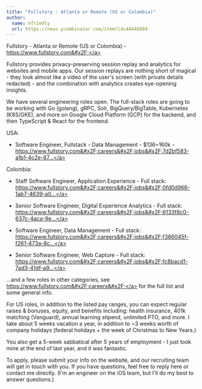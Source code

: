 ```yaml
---
title: "Fullstory : Atlanta or Remote (US or Colombia)"
author:
  name: nfriedly
  url: https://news.ycombinator.com/item?id=44446894
---
```


<JobNavigation />

Fullstory - Atlanta or Remote (US or Colombia) - <a href="https:&#x2F;&#x2F;www.fullstory.com&#x2F;" rel="nofollow">https:&#x2F;&#x2F;www.fullstory.com&#x2F;</a>

Fullstory provides privacy-preserving session replay and analytics for websites and mobile apps. Our session replays are nothing short of magical - they look almost like a video of the user&#x27;s screen (with private details redacted) - and the combination with analytics creates eye-opening insights.

We have several engineering roles open. The full-stack roles are going to be working with Go (golang), gRPC, Solr, BigQuery&#x2F;BigTable, Kubernetes (K8S&#x2F;GKE), and more on Google Cloud Platform (GCP) for the backend, and then TypeScript &amp; React for the frontend.

USA:

* Software Engineer, Fullstack - Data Management - $136~160k - <a href="https:&#x2F;&#x2F;www.fullstory.com&#x2F;careers&#x2F;jobs&#x2F;7d2bf583-a1b1-4c2e-873f-ad8ee7663425&#x2F;?ashby_jid=7d2bf583-a1b1-4c2e-873f-ad8ee7663425&amp;utm_source=092xpqyAkV" rel="nofollow">https:&#x2F;&#x2F;www.fullstory.com&#x2F;careers&#x2F;jobs&#x2F;7d2bf583-a1b1-4c2e-87...</a>

Colombia:

* Staff Software Engineer, Application Experience - Full stack: <a href="https:&#x2F;&#x2F;www.fullstory.com&#x2F;careers&#x2F;jobs&#x2F;0fd0d966-1ab7-4639-a060-6b27e1f68439&#x2F;?ashby_jid=0fd0d966-1ab7-4639-a060-6b27e1f68439&amp;utm_source=092xpqyAkV" rel="nofollow">https:&#x2F;&#x2F;www.fullstory.com&#x2F;careers&#x2F;jobs&#x2F;0fd0d966-1ab7-4639-a0...</a>

* Senior Software Engineer, Digital Experience Analytics - Full stack: <a href="https:&#x2F;&#x2F;www.fullstory.com&#x2F;careers&#x2F;jobs&#x2F;6133f8c0-637c-4aca-9eb9-d5afb976a62f&#x2F;?ashby_jid=6133f8c0-637c-4aca-9eb9-d5afb976a62f&amp;utm_source=092xpqyAkV" rel="nofollow">https:&#x2F;&#x2F;www.fullstory.com&#x2F;careers&#x2F;jobs&#x2F;6133f8c0-637c-4aca-9e...</a>

* Software Engineer, Data Management - Full stack: <a href="https:&#x2F;&#x2F;www.fullstory.com&#x2F;careers&#x2F;jobs&#x2F;f386045f-f261-473a-8c9c-f3df3158fd9c?ashby_jid=f386045f-f261-473a-8c9c-f3df3158fd9c&amp;utm_source=092xpqyAkV" rel="nofollow">https:&#x2F;&#x2F;www.fullstory.com&#x2F;careers&#x2F;jobs&#x2F;f386045f-f261-473a-8c...</a>

* Senior Software Engineer, Web Capture - Full stack: <a href="https:&#x2F;&#x2F;www.fullstory.com&#x2F;careers&#x2F;jobs&#x2F;fc8bacd1-7ad3-41df-a9ed-dc869a51b736&#x2F;?ashby_jid=fc8bacd1-7ad3-41df-a9ed-dc869a51b736&amp;utm_source=092xpqyAkV" rel="nofollow">https:&#x2F;&#x2F;www.fullstory.com&#x2F;careers&#x2F;jobs&#x2F;fc8bacd1-7ad3-41df-a9...</a>

...and a few roles in other categories, see <a href="https:&#x2F;&#x2F;www.fullstory.com&#x2F;careers&#x2F;" rel="nofollow">https:&#x2F;&#x2F;www.fullstory.com&#x2F;careers&#x2F;</a> for the full list and some general info.

For US roles, in addition to the listed pay ranges, you can expect regular raises &amp; bonuses, equity, and benefits including: health insurance, 401k matching (Vanguard), annual learning stipend, unlimited PTO, and more. I take about 5 weeks vacation a year, in addition to ~3 weeks worth of company holidays (federal holidays + the week of Christmas to New Years.)

You also get a 5-week sabbatical after 5 years of employment - I just took mine at the end of last year, and it was fantastic.

To apply, please submit your info on the website, and our recruiting team will get in touch with you.  If you have questions, feel free to reply here or contact me directly. (I&#x27;m an engineer on the iOS team, but I&#x27;ll do my best to answer questions.)
<JobApplication />
